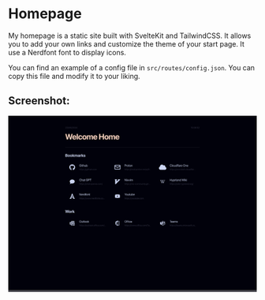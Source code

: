 # Homepage

My homepage is a static site built with SvelteKit and TailwindCSS. It allows you to add your own links and customize the theme of your start page.
It use a Nerdfont font to display icons.

You can find an example of a config file in `src/routes/config.json`. You can copy this file and modify it to your liking.

## Screenshot:

![Screenshot](./screenshot.png)
